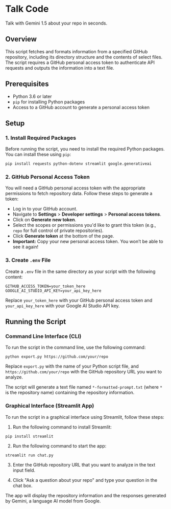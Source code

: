 # Talk Code
Talk with Gemini 1.5 about your repo in seconds.

## Overview
This script fetches and formats information from a specified GitHub repository, including its directory structure and the contents of select files. The script requires a GitHub personal access token to authenticate API requests and outputs the information into a text file.

## Prerequisites
- Python 3.6 or later
- `pip` for installing Python packages
- Access to a GitHub account to generate a personal access token

## Setup

### 1. Install Required Packages
Before running the script, you need to install the required Python packages. You can install these using `pip`:

```bash
pip install requests python-dotenv streamlit google.generativeai
```

### 2. GitHub Personal Access Token

You will need a GitHub personal access token with the appropriate permissions to fetch repository data. Follow these steps to generate a token:

-   Log in to your GitHub account.
-   Navigate to  **Settings**  >  **Developer settings**  >  **Personal access tokens**.
-   Click on  **Generate new token**.
-   Select the scopes or permissions you'd like to grant this token (e.g.,  `repo`  for full control of private repositories).
-   Click  **Generate token**  at the bottom of the page.
-   **Important:**  Copy your new personal access token. You won’t be able to see it again!


### 3. Create  `.env`  File

Create a  `.env`  file in the same directory as your script with the following content:

`GITHUB_ACCESS_TOKEN=your_token_here
GOOGLE_AI_STUDIO_API_KEY=your_api_key_here`

Replace  `your_token_here`  with your GitHub personal access token and  `your_api_key_here`  with your Google AI Studio API key.


## Running the Script

###  Command Line Interface (CLI)

To run the script in the command line, use the following command:

`python export.py https://github.com/your/repo`

Replace  `export.py`  with the name of your Python script file, and  `https://github.com/your/repo`  with the GitHub repository URL you want to analyze.

The script will generate a text file named  `*-formatted-prompt.txt`  (where  `*`  is the repository name) containing the repository information.

### Graphical Interface (Streamlit App)

To run the script in a graphical interface using Streamlit, follow these steps:

1.  Run the following command to install Streamlit:

`pip install streamlit`

2.  Run the following command to start the app:

`streamlit run chat.py`

3.  Enter the GitHub repository URL that you want to analyze in the text input field.

4.  Click "Ask a question about your repo" and type your question in the chat box.


The app will display the repository information and the responses generated by Gemini, a language AI model from Google.